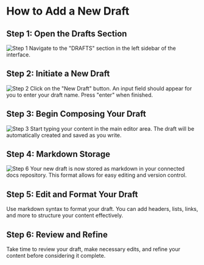 # How to Add a New Draft

## Step 1: Open the Drafts Section

![Step 1](/img/add_a_new_draft/step_1.png) Navigate to the "DRAFTS" section in the left sidebar of the interface.

## Step 2: Initiate a New Draft

![Step 2](/img/add_a_new_draft/step_2.png) Click on the "New Draft" button. An input field should appear for you to enter your draft name. Press "enter" when finished.

## Step 3: Begin Composing Your Draft

![Step 3](/img/add_a_new_draft/step_3.png) Start typing your content in the main editor area. The draft will be automatically created and saved as you write.

## Step 4: Markdown Storage

![Step 6](/img/add_a_new_draft/step_6.png) Your new draft is now stored as markdown in your connected docs repository. This format allows for easy editing and version control.

## Step 5: Edit and Format Your Draft

Use markdown syntax to format your draft. You can add headers, lists, links, and more to structure your content effectively.

## Step 6: Review and Refine

Take time to review your draft, make necessary edits, and refine your content before considering it complete.